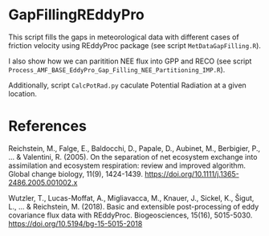 # GapFillingREddyPro
This script fills the gaps in meteorological data with different cases of friction velocity using REddyProc package (see script `MetDataGapFilling.R`).

I also show how we can paritition NEE flux into GPP and RECO (see script `Process_AMF_BASE_EddyPro_Gap_Filling_NEE_Partitioning_IMP.R`).

Additionally, script `CalcPotRad.py` caculate Potential Radiation at a given location.

# References
Reichstein, M., Falge, E., Baldocchi, D., Papale, D., Aubinet, M., Berbigier, P., ... & Valentini, R. (2005). On the separation of net ecosystem exchange into assimilation and ecosystem respiration: review and improved algorithm. Global change biology, 11(9), 1424-1439. https://doi.org/10.1111/j.1365-2486.2005.001002.x

Wutzler, T., Lucas-Moffat, A., Migliavacca, M., Knauer, J., Sickel, K., Šigut, L., ... & Reichstein, M. (2018). Basic and extensible post-processing of eddy covariance flux data with REddyProc. Biogeosciences, 15(16), 5015-5030. https://doi.org/10.5194/bg-15-5015-2018
